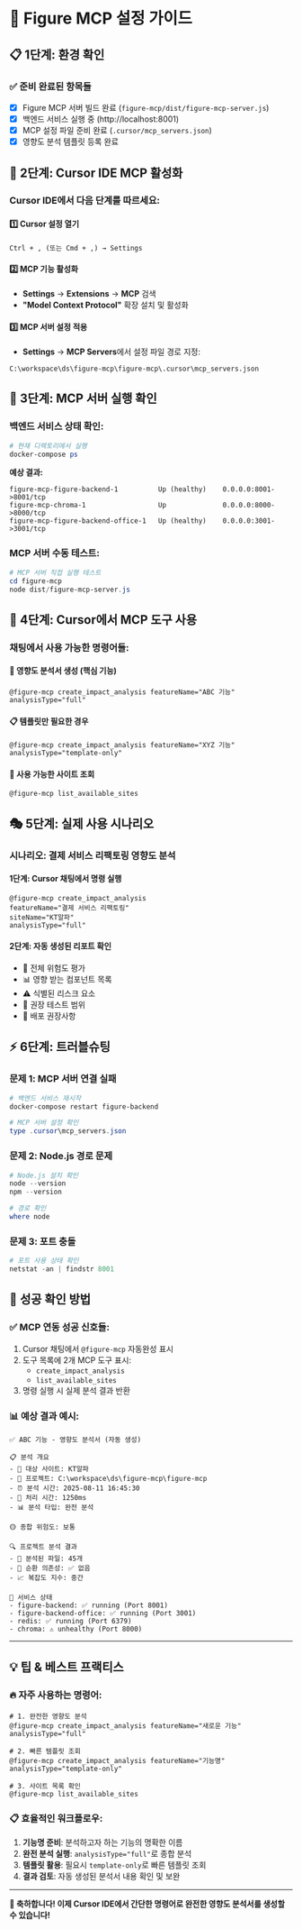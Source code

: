 # 🔧 Figure MCP 설정 가이드

## 📋 **1단계: 환경 확인**

### ✅ **준비 완료된 항목들**
- [x] Figure MCP 서버 빌드 완료 (`figure-mcp/dist/figure-mcp-server.js`)
- [x] 백엔드 서비스 실행 중 (http://localhost:8001)
- [x] MCP 설정 파일 준비 완료 (`.cursor/mcp_servers.json`)
- [x] 영향도 분석 템플릿 등록 완료

## 🎯 **2단계: Cursor IDE MCP 활성화**

### **Cursor IDE에서 다음 단계를 따르세요:**

#### 1️⃣ **Cursor 설정 열기**
```
Ctrl + , (또는 Cmd + ,) → Settings
```

#### 2️⃣ **MCP 기능 활성화**
- **Settings** → **Extensions** → **MCP** 검색
- **"Model Context Protocol"** 확장 설치 및 활성화

#### 3️⃣ **MCP 서버 설정 적용**
- **Settings** → **MCP Servers**에서 설정 파일 경로 지정:
```
C:\workspace\ds\figure-mcp\figure-mcp\.cursor\mcp_servers.json
```

## 🚀 **3단계: MCP 서버 실행 확인**

### **백엔드 서비스 상태 확인:**
```powershell
# 현재 디렉토리에서 실행
docker-compose ps
```

**예상 결과:**
```
figure-mcp-figure-backend-1          Up (healthy)    0.0.0.0:8001->8001/tcp
figure-mcp-chroma-1                  Up              0.0.0.0:8000->8000/tcp  
figure-mcp-figure-backend-office-1   Up (healthy)    0.0.0.0:3001->3001/tcp
```

### **MCP 서버 수동 테스트:**
```powershell
# MCP 서버 직접 실행 테스트
cd figure-mcp
node dist/figure-mcp-server.js
```

## 💬 **4단계: Cursor에서 MCP 도구 사용**

### **채팅에서 사용 가능한 명령어들:**

#### 🎯 **영향도 분석서 생성 (핵심 기능)**
```
@figure-mcp create_impact_analysis featureName="ABC 기능" analysisType="full"
```

#### 📋 **템플릿만 필요한 경우**
```
@figure-mcp create_impact_analysis featureName="XYZ 기능" analysisType="template-only"
```

#### 🏢 **사용 가능한 사이트 조회**
```
@figure-mcp list_available_sites
```

## 🎭 **5단계: 실제 사용 시나리오**

### **시나리오: 결제 서비스 리팩토링 영향도 분석**

#### **1단계: Cursor 채팅에서 명령 실행**
```
@figure-mcp create_impact_analysis 
featureName="결제 서비스 리팩토링" 
siteName="KT알파" 
analysisType="full"
```

#### **2단계: 자동 생성된 리포트 확인**
- 🎯 전체 위험도 평가
- 📊 영향 받는 컴포넌트 목록
- ⚠️ 식별된 리스크 요소
- 🧪 권장 테스트 범위
- 🚀 배포 권장사항

## ⚡ **6단계: 트러블슈팅**

### **문제 1: MCP 서버 연결 실패**
```powershell
# 백엔드 서비스 재시작
docker-compose restart figure-backend

# MCP 서버 설정 확인
type .cursor\mcp_servers.json
```

### **문제 2: Node.js 경로 문제**
```powershell
# Node.js 설치 확인
node --version
npm --version

# 경로 확인
where node
```

### **문제 3: 포트 충돌**
```powershell
# 포트 사용 상태 확인
netstat -an | findstr 8001
```

## 🎉 **성공 확인 방법**

### **✅ MCP 연동 성공 신호들:**
1. Cursor 채팅에서 `@figure-mcp` 자동완성 표시
2. 도구 목록에 2개 MCP 도구 표시:
   - `create_impact_analysis`
   - `list_available_sites`
3. 명령 실행 시 실제 분석 결과 반환

### **📊 예상 결과 예시:**
```
✅ ABC 기능 - 영향도 분석서 (자동 생성)

📋 분석 개요
- 🏢 대상 사이트: KT알파
- 📁 프로젝트: C:\workspace\ds\figure-mcp\figure-mcp
- ⏰ 분석 시간: 2025-08-11 16:45:30
- 🚀 처리 시간: 1250ms
- 📊 분석 타입: 완전 분석

🟡 종합 위험도: 보통

🔍 프로젝트 분석 결과
- 📄 분석된 파일: 45개
- 🔄 순환 의존성: ✅ 없음
- 📈 복잡도 지수: 중간

🐳 서비스 상태
- figure-backend: ✅ running (Port 8001)
- figure-backend-office: ✅ running (Port 3001)
- redis: ✅ running (Port 6379)
- chroma: ⚠️ unhealthy (Port 8000)
```

---

## 💡 **팁 & 베스트 프랙티스**

### **🔥 자주 사용하는 명령어:**
```
# 1. 완전한 영향도 분석
@figure-mcp create_impact_analysis featureName="새로운 기능" analysisType="full"

# 2. 빠른 템플릿 조회
@figure-mcp create_impact_analysis featureName="기능명" analysisType="template-only"

# 3. 사이트 목록 확인
@figure-mcp list_available_sites
```

### **📋 효율적인 워크플로우:**
1. **기능명 준비**: 분석하고자 하는 기능의 명확한 이름
2. **완전 분석 실행**: `analysisType="full"`로 종합 분석
3. **템플릿 활용**: 필요시 `template-only`로 빠른 템플릿 조회
4. **결과 검토**: 자동 생성된 분석서 내용 확인 및 보완

---

**🎊 축하합니다! 이제 Cursor IDE에서 간단한 명령어로 완전한 영향도 분석서를 생성할 수 있습니다!**
